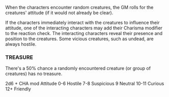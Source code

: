 When the characters encounter random creatures, the GM rolls for the creatures' attitude (if it would not already be clear). 

If the characters immediately interact with the creatures to influence their attitude, one of the interacting characters may add their Charisma modifier to the reaction check. The interacting characters reveal their presence and position to the creatures. Some vicious creatures, such as undead, are always hostile. 

### TREASURE 
There's a 50% chance a randomly encountered creature (or group of creatures) has no treasure.

2d6 + CHA mod Attitude
0-6 Hostile
7-8 Suspicious
9 Neutral
10-11 Curious
12+ Friendly